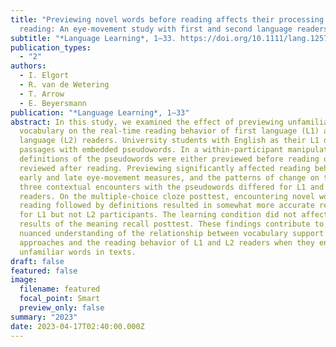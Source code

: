 ```yaml
---
title: "Previewing novel words before reading affects their processing during
  reading: An eye-movement study with first and second language readers"
subtitle: "*Language Learning*, 1–33. https://doi.org/10.1111/lang.12579"
publication_types:
  - "2"
authors:
  - I. Elgort
  - R. van de Wetering
  - T. Arrow
  - E. Beyersmann
publication: "*Language Learning*, 1–33"
abstract: In this study, we examined the effect of previewing unfamiliar
  vocabulary on the real-time reading behavior of first language (L1) and second
  language (L2) readers. University students with English as their L1 or L2 read
  passages with embedded pseudowords. In a within-participant manipulation,
  definitions of the pseudowords were either previewed before reading or
  reviewed after reading. Previewing significantly affected reading behavior on
  early and late eye-movement measures, and the patterns of change on the first
  three contextual encounters with the pseudowords differed for L1 and L2
  readers. On the multiple-choice cloze posttest, encountering novel words in
  reading followed by definitions resulted in somewhat more accurate responses
  for L1 but not L2 participants. The learning condition did not affect the
  results of the meaning recall posttest. These findings contribute to a more
  nuanced understanding of the relationship between vocabulary support
  approaches and the reading behavior of L1 and L2 readers when they encounter
  unfamiliar words in texts.
draft: false
featured: false
image:
  filename: featured
  focal_point: Smart
  preview_only: false
summary: "2023"
date: 2023-04-17T02:40:00.000Z
---
```

